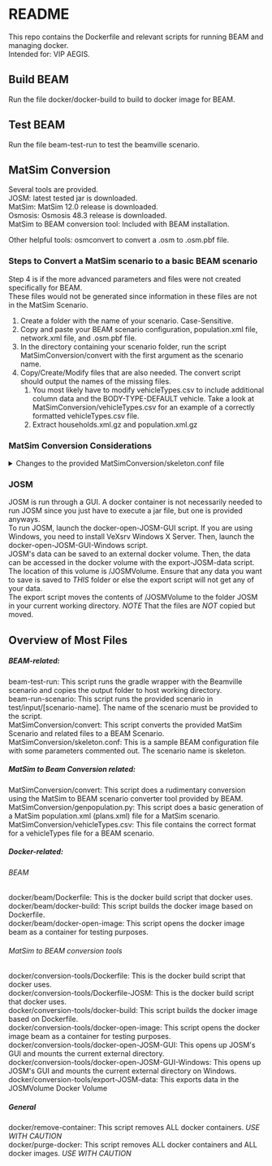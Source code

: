 # README
This repo contains the Dockerfile and relevant scripts for running BEAM and managing docker. <br />
Intended for: VIP AEGIS. <br />

## Build BEAM
Run the file docker/docker-build to build to docker image for BEAM.<br />
## Test BEAM
Run the file beam-test-run to test the beamville scenario.<br />
## MatSim Conversion
Several tools are provided.<br />
JOSM: latest tested jar is downloaded.<br />
MatSim: MatSim 12.0 release is downloaded.<br /> 
Osmosis: Osmosis 48.3 release is downloaded.<br />
MatSim to BEAM conversion tool: Included with BEAM installation.<br />

Other helpful tools: osmconvert to convert a .osm to .osm.pbf file.<br />

### Steps to Convert a MatSim scenario to a basic BEAM scenario
Step 4 is if the more advanced parameters and files were not created specifically for BEAM.<br />
These files would not be generated since information in these files are not in the MatSim Scenario.<br />

1. Create a folder with the name of your scenario. Case-Sensitive.
2. Copy and paste your BEAM scenario configuration, population.xml file, network.xml file, and .osm.pbf file.
3. In the directory containing your scenario folder, run the script MatSimConversion/convert with the first argument as the scenario name.
4. Copy/Create/Modify files that are also needed. The convert script should output the names of the missing files. 
    1. You most likely have to modify vehicleTypes.csv to include additional column data and the BODY-TYPE-DEFAULT vehicle. Take a look at MatSimConversion/vehicleTypes.csv for an example of a correctly formatted vehicleTypes.csv file.
    2. Extract households.xml.gz and population.xml.gz 

### MatSim Conversion Considerations
<details> <summary>Changes to the provided MatSimConversion/skeleton.conf file</summary>
<p>The provided skeleton.conf file had changes to create a very basic BEAM scenario.</p> 

**Mode Choice Algorithm** <br />
beam.agentsim.agents.modalBehaviors.modeChoiceClass was set to "ModeChoiceDriveIfAvailable"<br />
According to the documentation, the beam.agentsim.agents.modalBehaviors.lccm.filePath should be ignored but just to be safe, this parameter was removed. <br />

**Other Removed Parameters** <br />

- beam.agentsim.agents.modeIncentive.filePath<br />
- beam.agentsim.agents.ptFare.filePath <br />
- beam.agentsim.agents.vehicles.linkToGradePercentFilePath <br />
- beam.agentsim.toll.filePath <br />
- beam.agentsim.taz.filePath <br />
- beam.agentsim.taz.parkingFilePath <br />

**RideHail Fleet** <br />

- beam.agentsim.agents.rideHail.initialization.initType was set to “FILE”. <br />
    - This requires beam.agentsim.agents.rideHail.initialization.filePath to be valid. The filename is rideHailFleet.csv. This can be set to a table with no entries. <br />
- beam.agentsim.agents.rideHail.initialization.procedural.vehicleTypeId was set to “CAR”<br />
- beam.agentsim.agents.rideHail.initialization.procedural.fractionOfInitialVehicleFleet was set to 0.0

**Beam Spatial**

- The localCRS in beam.spatial was set to epsg:3857<br />

- Beam.routing r5 mNetBuilder.toCRS was set to ${beam.spatial.localCRS} <br />

**Shapefile**
<p>A shapefile using the matsim.conversion.shapeConfig.shapeFile parameter was not specified. The matsim.conversion.shapeConfig.tazIdFieldName was not specified.</p>

**Benchmark file**
<p>The benchmark file was set so only driving cars was set. This was done by setting everything to 0 except for cars. </p>

**Vehicle Types** <br />
Since the MatSim conversion program outputs vehicle types with missing columns, a python script using pandas was used to add the necessary columns to the csv file. A program like Excel can also be used. <br />
The additional columns include:<br />
- primaryVehicleEnergyFile<br />
- secondaryVehicleEnergyFile<br />
- monetaryCostPerMeter<br />
- monetaryCostPerSecond<br />
- sampleProbabilityWithinCategory<br />
- chargingCapability<br />

The vehicleCategory column was modified. Passenger vehicles were set to Car. Public transportation vehicles are set to MediumDutyPassenger. A person walking is set to Body.<br />

The row for the vehicle body type was also added.<br />

**Time Zones**
<p>
According to the program: BEAM uses the R5 router, which was designed as a stand-alone service either for doing accessibility analysis or as a point to point trip planner. R5 was designed with public transit at the top of the developers? minds, so they infer the time zone of the region being modeled from the 'timezone' field in the 'agency.txt' file in the first GTFS data archive that is parsed during the network building process.<br />

Therefore, if no GTFS data is provided to R5, it cannot infer the locate timezone and it then assumes UTC.<br />

If no GTFS data for transit agencies is provided to R5, set the baseDate in beam.routing to have an offset of 00:00. Example: "2016-10-17T00:00:00-00:00"<br />
</p>
</details>

### JOSM
JOSM is run through a GUI. A docker container is not necessarily needed to run JOSM since you just have to execute a jar file, but one is provided anyways.<br />
To run JOSM, launch the docker-open-JOSM-GUI script. If you are using Windows, you need to install VeXsrv Windows X Server. Then, launch the docker-open-JOSM-GUI-Windows script.<br />
JOSM's data can be saved to an external docker volume. Then, the data can be accessed in the docker volume with the export-JOSM-data script.<br />
The location of this volume is /JOSMVolume. Ensure that any data you want to save is saved to *THIS* folder or else the export script will not get any of your data.<br />
The export script moves the contents of /JOSMVolume to the folder JOSM in your current working directory. *NOTE* That the files are *NOT* copied but moved. <br />

## Overview of Most Files
##### BEAM-related: <br />

beam-test-run: This script runs the gradle wrapper with the Beamville scenario and copies the output folder to host working directory.<br />
beam-run-scenario: This script runs the provided scenario in test/input/[scenario-name]. The name of the scenario must be provided to the script.<br />
MatSimConversion/convert: This script converts the provided MatSim Scenario and related files to a BEAM Scenario.<br />
MatSimConversion/skeleton.conf: This is a sample BEAM configuration file with some parameters commented out. The scenario name is skeleton.<br />

##### MatSim to Beam Conversion related: <br />
MatSimConversion/convert: This script does a rudimentary conversion using the MatSim to BEAM scenario converter tool provided by BEAM.<br />
MatSimConversion/genpopulation.py: This script does a basic generation of a MatSim population.xml (plans.xml) file for a MatSim scenario.<br />
MatSimConversion/vehicleTypes.csv: This file contains the correct format for a vehicleTypes file for a BEAM scenario.<br />

##### Docker-related:<br />
###### BEAM
docker/beam/Dockerfile: This is the docker build script that docker uses.<br />
docker/beam/docker-build: This script builds the docker image based on Dockerfile.<br />
docker/beam/docker-open-image: This script opens the docker image beam as a container for testing purposes.<br />

###### MatSim to BEAM conversion tools
docker/conversion-tools/Dockerfile: This is the docker build script that docker uses.<br />
docker/conversion-tools/Dockerfile-JOSM: This is the docker build script that docker uses.<br />
docker/conversion-tools/docker-build: This script builds the docker image based on Dockerfile.<br />
docker/conversion-tools/docker-open-image: This script opens the docker image beam as a container for testing purposes.<br />
docker/conversion-tools/docker-open-JOSM-GUI: This opens up JOSM's GUI and mounts the current external directory.<br />
docker/conversion-tools/docker-open-JOSM-GUI-Windows: This opens up JOSM's GUI and mounts the current external directory on Windows.<br />
docker/conversion-tools/export-JOSM-data: This exports data in the JOSMVolume Docker Volume

##### General
docker/remove-container: This script removes ALL docker containers. *USE WITH CAUTION*<br />
docker/purge-docker: This script removes ALL docker containers and ALL docker images. *USE WITH CAUTION*<br />
